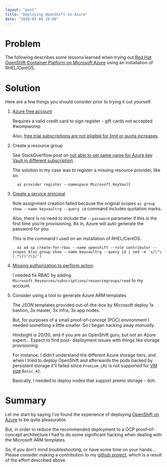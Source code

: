 ```yaml
---
layout: "post"
title: "Deploying OpenShift on Azure"
date: "2018-07-09 10:08"
---
```


# Problem

The following describes some lessons learned when trying out [Red Hat OpenShift Container Platform on Microsoft Azure](https://access.redhat.com/documentation/en-us/reference_architectures/2018/html-single/deploying_and_managing_openshift_3.9_on_azure/) using an installation of RHEL/CentOS.

# Solution

Here are a few things you should consider prior to trying it out yourself.

1. [Azure free account](https://azure.microsoft.com/en-us/free/)

    Requires a valid credit card to sign register - gift cards not accepted #wompwomp

    Also, [free trial subscriptions are not eligible for limit or quota increases](https://docs.microsoft.com/en-us/azure/azure-resource-manager/resource-manager-quota-errors).

2. Create a resource group

    See StackOverflow post on [not able to set same name for Azure key Vault in different subscription](https://stackoverflow.com/questions/37563126/not-able-to-set-same-name-for-azure-key-vault-in-different-subscription).

    The solution in my case was to register a missing resource provider, like so:

         az provider register --namespace Microsoft.KeyVault

3. [Create a service principal](https://docs.microsoft.com/en-us/azure/virtual-machines/linux/openshift-prerequisites#create-a-service-principal)

    Role assignment creation failed because the original scopes `az group show --name keyvaultrg --query id` command includes quotation marks.

    Also, there is no need to include the `--password` parameter if this is the first time you’re provisioning. As in, Azure will auto generate the password for you.

    This is the command I used on an installation of RHEL/CentOS:

         az ad sp create-for-rbac --name openshift --role contributor --scopes $(az group show --name keyvaultrg --query id | sed -e 's/\"\(.*\)\"/\1/')

4. [Missing authorization to perform action](https://blogs.msdn.microsoft.com/azure4fun/2016/10/20/common-problem-when-using-azure-resource-groups-rbac/)

    I needed fix RBAC by adding `Microsoft.Resources/subscriptions/resourcegroups/read` to my account.

5. Consider using a tool to generate Azure ARM templates

    The JSON templates provided out-of-the-box by Microsoft deploy 1x bastion, 3x master, 3x infra, 3x app nodes.

    But, for purposes of a small proof-of-concept (POC) environment I needed something a little smaller. So I began hacking away _manually_.

    Hindsight is 20/20, and if you are an OpenShift guru, but not an Azure expert... Expect to find post- deployment issues with things like storage provisioning.

    For instance, I didn't understand the different Azure storage tiers, and when I tried to deploy OpenShift and afterwards the pods backed by persistent storage it'll failed since `Premium_LRS` is not supported for [VM size](https://docs.microsoft.com/en-us/azure/virtual-machines/windows/sizes-general) `Basic_A2`.

    Basically, I needed to deploy nodes that support premo storage - doh.

# Summary

Let me start by saying I've found the experience of deploying [OpenShift on Azure](https://docs.microsoft.com/en-us/azure/virtual-machines/linux/openshift-get-started) to be quite pleasurable.

But, in order to reduce the recommended deployment to a OCP proof-of-concept architecture I had to do some significant hacking when dealing with the Microsoft ARM templates.

So, if you don't mind troubleshooting, or have some time on your hands... Please consider making a contribution to my [github project](https://github.com/ecwpz91/openshift-arm-setup), which is a result of the effort described above.
